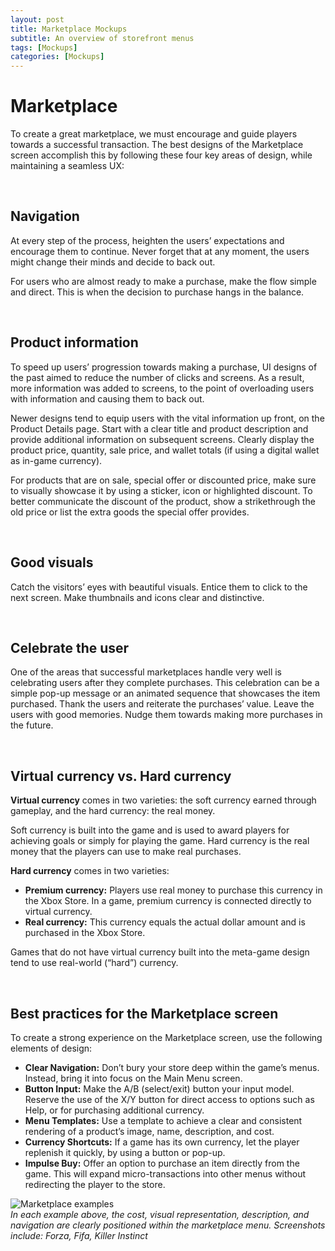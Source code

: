 ```yaml
---
layout: post
title: Marketplace Mockups
subtitle: An overview of storefront menus 
tags: [Mockups]
categories: [Mockups]
---
```


# Marketplace

To create a great marketplace, we must encourage and guide players towards a successful transaction. The best designs of the Marketplace screen accomplish this by following these four key areas of design, while maintaining a seamless UX:

<br>

## Navigation

At every step of the process, heighten the users’ expectations and encourage them to continue. Never forget that at any moment, the users might change their minds and decide to back out.

For users who are almost ready to make a purchase, make the flow simple and direct. This is when the decision to purchase hangs in the balance.

<br>

## Product information

To speed up users’ progression towards making a purchase, UI designs of the past aimed to reduce the number of clicks and screens. As a result, more information was added to screens, to the point of overloading users with information and causing them to back out. 

Newer designs tend to equip users with the vital information up front, on the Product Details page. Start with a clear title and product description and provide additional information on subsequent screens. Clearly display the product price, quantity, sale price, and wallet totals (if using a digital wallet as in-game currency).

For products that are on sale, special offer or discounted price, make sure to visually showcase it by using a sticker, icon or highlighted discount. To better communicate the discount of the product, show a strikethrough the old price or list the extra goods the special offer provides. 

<br>

## Good visuals

Catch the visitors’ eyes with beautiful visuals. Entice them to click to the next screen. Make thumbnails and icons clear and distinctive.

<br>

## Celebrate the user

One of the areas that successful marketplaces handle very well is celebrating users after they complete purchases. This celebration can be a simple pop-up message or an animated sequence that showcases the item purchased. Thank the users and reiterate the purchases’ value. Leave the users with good memories. Nudge them towards making more purchases in the future.

<br>

## Virtual currency vs. Hard currency

**Virtual currency** comes in two varieties: the soft currency earned through gameplay, and the hard currency: the real money. 

Soft currency is built into the game and is used to award players for achieving goals or simply for playing the game. Hard currency is the real money that the players can use to make real purchases. 

**Hard currency** comes in two varieties:

- **Premium currency:** Players use real money to purchase this currency in the Xbox Store. In a game, premium currency is connected directly to virtual currency.
- **Real currency:** This currency equals the actual dollar amount and is purchased in the Xbox Store.

Games that do not have virtual currency built into the meta-game design tend to use real-world (“hard”) currency.

<br>

## Best practices for the Marketplace screen

To create a strong experience on the Marketplace screen, use the following elements of design:

- **Clear Navigation:** Don’t bury your store deep within the game’s menus. Instead, bring it into focus on the Main Menu screen.
- **Button Input:** Make the A/B (select/exit) button your input model. Reserve the use of the X/Y button for direct access to options such as Help, or for purchasing additional currency.
- **Menu Templates:** Use a template to achieve a clear and consistent rendering of a product’s image, name, description, and cost.
- **Currency Shortcuts:** If a game has its own currency, let the player replenish it quickly, by using a button or pop-up.
- **Impulse Buy:** Offer an option to purchase an item directly from the game. This will expand micro-transactions into other menus without redirecting the player to the store. 

![Marketplace examples](/privatebebo/img/Examples_Marketplace.gif)  
_In each example above, the cost, visual representation, description, and navigation are clearly positioned within the marketplace menu. Screenshots include: Forza, Fifa, Killer Instinct_

<br>

